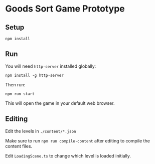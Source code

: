 # Goods Sort Game Prototype

## Setup

`npm install`

## Run

You will need `http-server` installed globally:

`npm install -g http-server`

Then run:

`npm run start`

This will open the game in your default web browser.

## Editing

Edit the levels in `./content/*.json`

Make sure to run `npm run compile-content` after editing to compile the content files.

Edit `LoadingScene.ts` to change which level is loaded initially.
